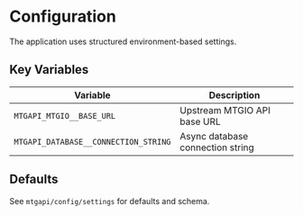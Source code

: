 # Configuration

The application uses structured environment-based settings.

## Key Variables

| Variable | Description |
|----------|-------------|
| `MTGAPI_MTGIO__BASE_URL` | Upstream MTGIO API base URL |
| `MTGAPI_DATABASE__CONNECTION_STRING` | Async database connection string |

## Defaults

See `mtgapi/config/settings` for defaults and schema.
